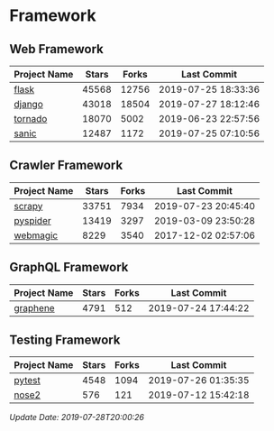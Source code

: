 # Framework

## Web Framework

| Project Name | Stars | Forks | Last Commit |
| ------------ | ----- | ----- | ----------- |
| [flask](https://github.com/pallets/flask) | 45568 | 12756 | 2019-07-25 18:33:36 |
| [django](https://github.com/django/django) | 43018 | 18504 | 2019-07-27 18:12:46 |
| [tornado](https://github.com/tornadoweb/tornado) | 18070 | 5002 | 2019-06-23 22:57:56 |
| [sanic](https://github.com/huge-success/sanic) | 12487 | 1172 | 2019-07-25 07:10:56 |

## Crawler Framework

| Project Name | Stars | Forks | Last Commit |
| ------------ | ----- | ----- | ----------- |
| [scrapy](https://github.com/scrapy/scrapy) | 33751 | 7934 | 2019-07-23 20:45:40 |
| [pyspider](https://github.com/binux/pyspider) | 13419 | 3297 | 2019-03-09 23:50:28 |
| [webmagic](https://github.com/code4craft/webmagic) | 8229 | 3540 | 2017-12-02 02:57:06 |

## GraphQL Framework

| Project Name | Stars | Forks | Last Commit |
| ------------ | ----- | ----- | ----------- |
| [graphene](https://github.com/graphql-python/graphene) | 4791 | 512 | 2019-07-24 17:44:22 |

## Testing Framework

| Project Name | Stars | Forks | Last Commit |
| ------------ | ----- | ----- | ----------- |
| [pytest](https://github.com/pytest-dev/pytest) | 4548 | 1094 | 2019-07-26 01:35:35 |
| [nose2](https://github.com/nose-devs/nose2) | 576 | 121 | 2019-07-12 15:42:18 |

*Update Date: 2019-07-28T20:00:26*